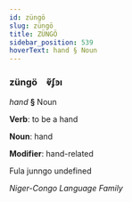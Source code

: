 ```yaml
---
id: züngö
slug: züngö
title: ZÜNGÖ
sidebar_position: 539
hoverText: hand § Noun
---
```


### züngö&emsp;<span kind="abugida">ⱴ̃ʄꜿı</span>

*hand* **§** Noun

**Verb**: to be a hand

**Noun**: hand

**Modifier**: hand-related

Fula junngo undefined

*Niger-Congo Language Family*